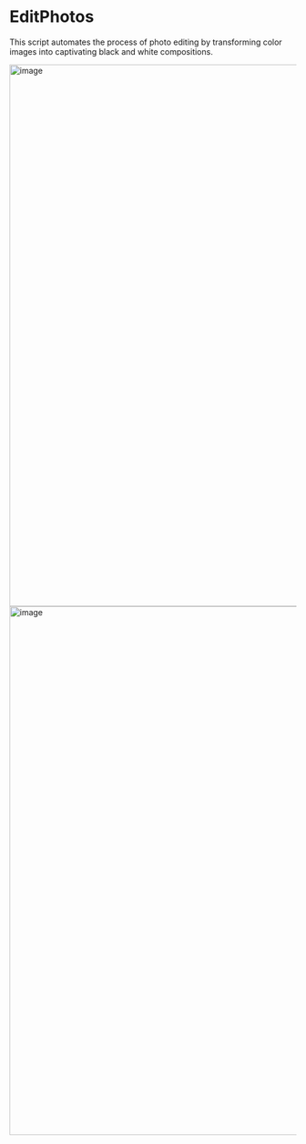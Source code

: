 # EditPhotos
This script automates the process of photo editing by transforming color images into captivating black and white compositions. 

<img width="951" alt="image" src="https://github.com/BrLopes3/EditPhotos/assets/121700662/dba5d5c1-274d-489c-ad88-755ae9e82dd6">

<img width="928" alt="image" src="https://github.com/BrLopes3/EditPhotos/assets/121700662/f824aeaf-6af3-4921-924a-27308358e43e">

